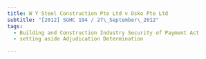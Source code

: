 ```yaml
---
title: W Y Steel Construction Pte Ltd v Osko Pte Ltd
subtitle: "[2012] SGHC 194 / 27\_September\_2012"
tags:
  - Building and Construction Industry Security of Payment Act
  - setting aside Adjudication Determination

---
```



